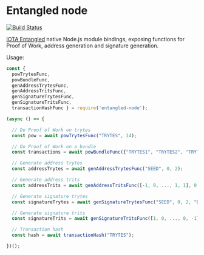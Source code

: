 # Entangled node
[![Build Status](https://travis-ci.org/rihardsgravis/entangled-node.svg?branch=master)](https://travis-ci.org/rihardsgravis/entangled-node)

[IOTA Entangled](https://github.com/iotaledger/entangled) native Node.js module bindings, exposing functions for Proof of Work,  address generation and signature generation.

Usage:

```javascript
const {
  powTrytesFunc,
  powBundleFunc,
  genAddressTrytesFunc,
  genAddressTritsFunc,
  genSignatureTrytesFunc,
  genSignatureTritsFunc,
  transactionHashFunc } = require('entangled-node');

(async () => {

  // Do Proof of Work on trytes
  const pow = await powTrytesFunc("TRYTES", 14);

  // Do Proof of Work on a bundle
  const transactions = await powBundleFunc({"TRYTES1", "TRYTES2", "TRYTES3"}, "TRUNK", "BRANCH", 14);

  // Generate address trytes
  const addressTrytes = await genAddressTrytesFunc("SEED", 0, 2);

  // Generate address trits
  const addressTrits = await genAddressTritsFunc([-1, 0, ..., 1, 1], 0, 2);

  // Generate signature trytes
  const signatureTrytes = await genSignatureTrytesFunc("SEED", 0, 2, "BUNDLEHASH");

  // Generate signature trits
  const signatureTrits = await genSignatureTritsFunc([1, 0, ..., 0, -1], 0, 2, [-1, -1, ..., 1, 0]);

  // Transaction hash
  const hash = await transactionHash("TRYTES");

})();
